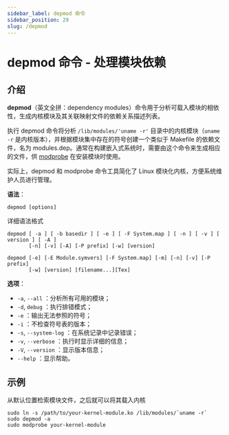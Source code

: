 ```yaml
---
sidebar_label: depmod 命令
sidebar_position: 29
slug: /depmod
---
```


# depmod 命令 - 处理模块依赖



## 介绍

**depmod**（英文全拼：dependency modules）命令用于分析可载入模块的相依性，生成内核模块及其关联映射文件的依赖关系描述列表。

执行 depmod 命令将分析 `/lib/modules/'uname -r'` 目录中的内核模块（`uname -r` 是内核版本），并根据模块集中存在的符号创建一个类似于 Makefile 的依赖文件，名为 modules.dep。通常在构建嵌入式系统时，需要由这个命令来生成相应的文件，供 [modprobe](/linux-command/modprobe) 在安装模块时使用。

实际上，depmod 和 modprobe 命令工具简化了 Linux 模块化内核，方便系统维护人员进行管理。

**语法**：

```shell
depmod [options]
```

详细语法格式

```shell
depmod [ -a ] [ -b basedir ] [ -e ] [ -F System.map ] [ -n ] [ -v ] [ version ] [ -A ]
       [-n] [-v] [-A] [-P prefix] [-w] [version]

depmod [-e] [-E Module.symvers] [-F System.map] [-m] [-n] [-v] [-P prefix]
       [-w] [version] [filename...][Tex]
```

**选项**：

- `-a`, `--all` ：分析所有可用的模块；
- `-d`, `debug` ：执行排错模式；
- `-e` ：输出无法参照的符号；
- `-i` ：不检查符号表的版本；
- `-s`, `--system-log` ：在系统记录中记录错误；
- `-v`, `--verbose` ：执行时显示详细的信息；
- `-V`, `--version` ：显示版本信息；
- `--help` ：显示帮助。



## 示例

从默认位置检索模块文件，之后就可以将其载入内核

```shell
sudo ln -s /path/to/your-kernel-module.ko /lib/modules/`uname -r`
sudo depmod -a
sudo modprobe your-kernel-module
```

